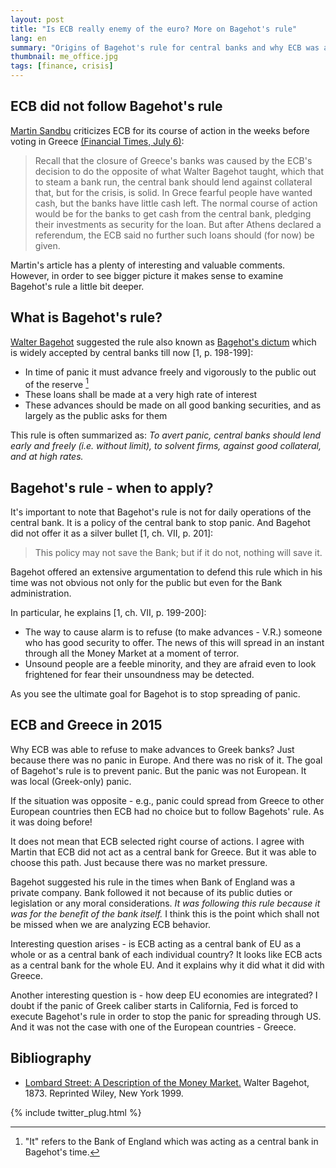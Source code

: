 ```yaml
---
layout: post
title: "Is ECB really enemy of the euro? More on Bagehot's rule"
lang: en
summary: "Origins of Bagehot's rule for central banks and why ECB was able to ignore this rule in the last crisis in Greece"
thumbnail: me_office.jpg
tags: [finance, crisis]
---
```


## ECB did not follow Bagehot's rule

[Martin Sandbu](https://twitter.com/mesandbu) criticizes ECB for its course of action in the weeks before voting in Greece [(Financial Times, July 6)](https://d396qusza40orc.cloudfront.net/money2/Free%20Lunch_%20ECB%2C%20enemy%20of%20the%20euro_%20-%20FT.pdf):

> Recall that the closure of Greece's banks was caused by the ECB's decision to do the opposite of what Walter Bagehot taught, which that to steam a bank run,
> the central bank should lend against collateral that, but for the crisis, is solid. In Grece fearful people have wanted cash, but the banks have little cash left.
> The normal course of action would be for the banks to get cash from the central bank, pledging their investments as security for the loan. But after Athens declared a referendum,
> the ECB said no further such loans should (for now) be given.

Martin's article has a plenty of interesting and valuable comments. However, in order to see bigger picture it makes sense to examine Bagehot's rule a little bit deeper.

<!--break-->

## What is Bagehot's rule?

[Walter Bagehot](http://en.wikipedia.org/wiki/Walter_Bagehot) suggested the rule also known as [Bagehot's dictum](https://en.wikipedia.org/wiki/Lombard_Street:_A_Description_of_the_Money_Market#Lender_of_last_resort) which is widely accepted by central banks till now [1, p. 198-199]:

+ In time of panic it must advance freely and vigorously to the public out of the reserve [^1]
+ These loans shall be made at a very high rate of interest
+ These advances should be made on all good banking securities, and as largely as the public asks for them

This rule is often summarized as: *To avert panic, central banks should lend early and freely (i.e. without limit), to solvent firms, against good collateral, and at high rates.*

## Bagehot's rule - when to apply?

It's important  to note that Bagehot's rule is not for daily operations of the central bank. It is a policy of the central bank to stop panic.
And Bagehot did not offer it as a silver bullet [1, ch. VII, p. 201]:

> This policy may not save the Bank; but if it do not, nothing will save it.

Bagehot offered an extensive argumentation to defend this rule which in his time was not obvious not only for the public but even for the Bank administration.

In particular, he explains [1, ch. VII, p. 199-200]:

+ The way to cause alarm is to refuse (to make advances - V.R.) someone who has good security to offer. The news of this will spread in an instant through all the Money Market at a moment
of terror.
+ Unsound people are a feeble minority, and they are afraid even to look frightened for fear their unsoundness may be detected.

As you see the ultimate goal for Bagehot is to stop spreading of panic.

## ECB and Greece in 2015

Why ECB was able to refuse to make advances to Greek banks? Just because there was no panic in Europe. And there was no risk of it.
The goal of Bagehot's rule is to prevent panic. But the panic was not European. It was local (Greek-only) panic.

If the situation was opposite - e.g., panic could spread from Greece to other European countries then ECB had no choice but to follow Bagehots' rule. As it was doing before!

It does not mean that ECB selected right course of actions. I agree with Martin that ECB did not act as a central bank for Greece. But it was able to choose this path. Just because there was
no market pressure.

Bagehot suggested his rule in the times when Bank of England was a private company. Bank followed it not because of its public duties or legislation or any moral considerations.
*It was following this rule because it  was for the benefit of the bank itself.* I think this is the point which shall not be missed when we are analyzing ECB behavior.

Interesting question arises - is ECB acting as a central bank of EU as a whole or as a central bank of each individual country? It looks like ECB acts as a central bank for the whole EU.
And it explains why it did what it did with Greece.

Another interesting question is - how deep EU economies are integrated? I doubt if the panic of Greek caliber starts in California, Fed is forced to execute Bagehot's rule
in order to stop the panic for spreading through US. And it was not the case with one of the European countries - Greece.

[^1]: "It" refers to the Bank of England which was acting as a central bank in Bagehot's time.

## Bibliography

- [Lombard Street: A Description of the Money Market.](http://www.econlib.org/library/Bagehot/bagLom.html) Walter Bagehot, 1873. Reprinted Wiley, New York 1999.

{% include twitter_plug.html %}
